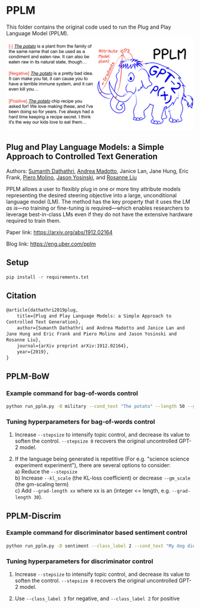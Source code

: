 # PPLM

This folder contains the original code used to run the Plug and Play Language Model (PPLM).
![header image](./imgs/headfigure.png)

## Plug and Play Language Models: a Simple Approach to Controlled Text Generation
Authors: [Sumanth Dathathri](https://dathath.github.io/), [Andrea Madotto](https://andreamad8.github.io/), Janice Lan, Jane Hung, Eric Frank, [Piero Molino](https://w4nderlu.st/), [Jason Yosinski](http://yosinski.com/), and [Rosanne Liu](http://www.rosanneliu.com/)

PPLM allows a user to flexibly plug in one or more tiny attribute models representing the desired steering objective into a large, unconditional language model (LM). The method has the key property that it uses the LM _as is_—no training or fine-tuning is required—which enables researchers to leverage best-in-class LMs even if they do not have the extensive hardware required to train them.

Paper link: https://arxiv.org/abs/1912.02164

Blog link: https://eng.uber.com/pplm


## Setup

```bash
pip install -r requirements.txt
```

## Citation
```
@article{dathathri2019plug,
    title={Plug and Play Language Models: a Simple Approach to Controlled Text Generation},
    author={Sumanth Dathathri and Andrea Madotto and Janice Lan and Jane Hung and Eric Frank and Piero Molino and Jason Yosinski and Rosanne Liu},
    journal={arXiv preprint arXiv:1912.02164},
    year={2019},
}

```

## PPLM-BoW 

### Example command for bag-of-words control

```bash
python run_pplm.py -B military --cond_text "The potato" --length 50 --gamma 1.5 --num_iterations 3 --num_samples 10 --stepsize 0.03 --window_length 5 --kl_scale 0.01 --gm_scale 0.99 --colorama --sample
```

### Tuning hyperparameters for bag-of-words control

1. Increase `--stepsize` to intensify topic control, and decrease its value to soften the control. `--stepsize 0` recovers the original uncontrolled GPT-2 model. 

2. If the language being generated is repetitive (For e.g. "science science experiment experiment"), there are several options to consider: </br>
	a) Reduce the `--stepsize` </br>
	b) Increase `--kl_scale` (the KL-loss coefficient) or decrease `--gm_scale` (the gm-scaling term) </br>
	c) Add `--grad-length xx` where xx is an (integer <= length, e.g. `--grad-length 30`).</br>


## PPLM-Discrim

### Example command for discriminator based sentiment control

```bash
python run_pplm.py -D sentiment --class_label 2 --cond_text "My dog died" --length 50 --gamma 1.0 --num_iterations 10 --num_samples 10 --stepsize 0.04 --kl_scale 0.01 --gm_scale 0.95 --sample
```

### Tuning hyperparameters for discriminator control

1. Increase `--stepsize` to intensify topic control, and decrease its value to soften the control. `--stepsize 0` recovers the original uncontrolled GPT-2 model. 

2. Use `--class_label 3` for negative, and `--class_label 2` for positive

